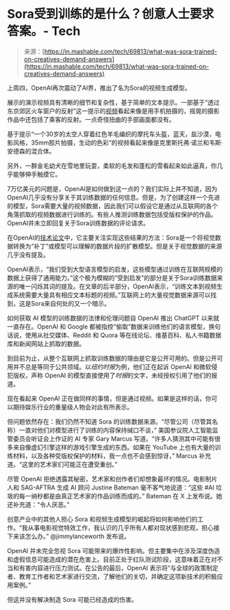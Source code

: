 <!--yml

category: 未分类

date: 2024-05-27 15:04:12

-->

# Sora受到训练的是什么？创意人士要求答案。- Tech

> 来源：[https://in.mashable.com/tech/69813/what-was-sora-trained-on-creatives-demand-answers](https://in.mashable.com/tech/69813/what-was-sora-trained-on-creatives-demand-answers)

上周四，OpenAI再次震动了AI界，推出了名为Sora的视频生成模型。

展示的演示视频具有清晰的细节和复杂性，基于简单的文本提示。一部基于“透过东京郊区火车窗户的反射”这一提示的[视频](https://twitter.com/heyBarsee/status/1758377540870160442)看起来像是用手机拍摄的，摇晃的摄影作品中还包括了乘客的反射。一点奇怪扭曲的手部画面都没有。

基于提示“一个30岁的太空人穿着红色羊毛编织的摩托车头盔，蓝天，盐沙漠，电影风格，35mm胶片拍摄，生动的色彩”的视频看起来像是克里斯托弗·诺兰和韦斯·安德森的混合体。

另外，一群金毛幼犬在雪地里玩耍，柔软的毛发和蓬松的雪看起来如此逼真，你几乎能够伸手触摸它。

7万亿美元的问题是，OpenAI是如何做到这一点的？我们实际上并不知道，因为OpenAI几乎没有分享关于其训练数据的任何信息。但是，为了创建这样一个先进的模型，Sora需要大量的视频数据，因此我们可以假设它是通过从互联网的各个角落抓取的视频数据进行训练的。有些人推测训练数据包括受版权保护的作品。OpenAI并未立即回复关于Sora训练数据的评论请求。

在OpenAI的[技术论文](https://openai.com/research/video-generation-models-as-world-simulators)中，它主要关注实现这些结果的方法：Sora是一个将视觉数据转换为“补丁”或模型可以理解的数据片段的扩散模型。但是关于视觉数据的来源几乎没有提及。

OpenAI表示，“我们受到大型语言模型的启发，这些模型通过训练在互联网规模的数据上获得了通用能力。”这个极为模糊的“受到启发”的部分是关于Sora训练数据来源的唯一闪烁其词的提及。在文章的后半部分，OpenAI表示，“训练文本到视频生成系统需要大量具有相应文本标题的视频。”互联网上的大量视觉数据来源可以找到，这是Sora来自何处的又一个暗示。

如何获取 AI 模型的训练数据的法律和伦理问题自 OpenAI 推出 ChatGPT 以来就一直存在。OpenAI 和 Google 都被指控“偷取”数据来训练他们的语言模型，换句话说，使用从社交媒体、Reddit 和 Quora 等在线论坛、维基百科、私人书籍数据库和新闻网站上抓取的数据。

到目前为止，从整个互联网上抓取训练数据的理由是它是公开可用的。但是公开可用并不总是等同于公共领域。以*纽约时报*为例，他们正在起诉 OpenAI 和微软侵犯版权，声称 OpenAI 的模型直接使用了*时报*的文字，未经授权引用了他们的报道。

现在看起来 OpenAI 正在做同样的事情，但是通过视频。如果是这样的话，你可以期待娱乐行业的重量级人物会对此有所表示。

但问题依然存在：我们仍然不知道 Sora 的训练数据来源。“尽管公司（尽管其名称）一直对他们对模型进行了训练的内容保持缄口不谈，” 美国参议院人工智能监管委员会听证会上作证的 AI 专家 Gary Marcus 写道。“许多人猜测其中可能有很多来自像虚幻引擎这样的游戏引擎生成的东西。如果在 YouTube 上也有大量的训练材料，以及各种受版权保护的材料，我一点也不会感到惊讶，” Marcus 补充道。“这里的艺术家们可能正在遭受重创。”

尽管 OpenAI 拒绝透露其秘密，艺术家和创作者们却想象最坏的情况。电影制片人和 SAG-AFTRA 生成 AI 顾问 Justine Bateman 毫不客气地说道：“这些 #AI 垃圾的每一纳秒都是由真正艺术家的作品训练而成的。” Bateman 在 X 上发布说。她还补充道：“令人厌恶。”

创意产业中的其他人担心 Sora 和视频生成模型的崛起将如何影响他们的工作。“我从事电影视觉特效工作，我认识的几乎所有人都对现状感到悲观，担心接下来该怎么办。” @jimmylanceworth 发布说。

OpenAI 并未完全忽视 Sora 可能带来的爆炸性影响。但主要集中在涉及深度伪造和虚假信息可能造成的潜在危害上。目前正处于红队测试阶段，这意味着正在对不当和有害内容进行压力测试。在公告的最后，OpenAI 表示将“与全球的政策制定者、教育工作者和艺术家进行交流，了解他们的关切，并确定这项新技术的积极应用案例。”

但这并没有解决制造 Sora 可能已经造成的伤害。
